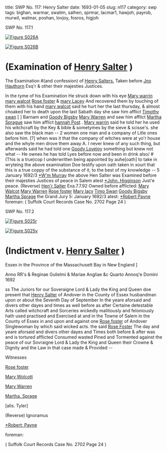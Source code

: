 title: SWP No. 117: Henry Salter
date: 1693-01-05
slug: n117
category: swp
tags: bighan, warmar, swatim, salhen, sprmar, lacmar1, hawjoh, payrob, murwil, walmar, poshan, lovjoy, fosros, higjoh




<div markdown class="doc" id="n117.1">

<div class="doc_id">SWP No. 117.1</div>



<span markdown class="figure">[![Figure S026A](archives/Suffolk/small/S026A.jpg)](archives/Suffolk/large/S026A.jpg)</span>



<span markdown class="figure">[![Figure S026B](archives/Suffolk/small/S026B.jpg)](archives/Suffolk/large/S026B.jpg)</span>


# (Examination of [Henry Salter](/tag/salhen.html) )

The Examination #(and confession) of [Henry Salters.](/tag/salhen.html) Taken before [Jno Hauthorn](/tag/hawjoh.html) Esq'r & other their majesties Justices.

In the tyme of his Examination He struck down with his eye [Mary warrin](/tag/warmar.html) [mary walcot](/tag/walmar.html) [Rose foster](/tag/fosros.html) & [mary Lacey](/tag/lacmar1.html) And recovered them by touching of them with his hand [mary walcot](/tag/walmar.html) said he hurt her the last thursday, & almost choaked her to death upon the last Sabath day she saw him afflict [Timothy swan](/tag/swatim.html) [ ] Barnam and [Goody Bigsby](/tag/bighan.html) [Mary Warren](/tag/warmar.html) and saw him afflict [Martha Sprague](/tag/sprmar.html) saw him afflict [hannah Post](/tag/poshan.html) . [Mary warrin](/tag/warmar.html) said he told her he used his witchcraft by the Key & bible & sometymes by the sieve & scisse's. she also saw the black man -- 2 women one man and a company of Litle ones before him. [?] when was it that the company of witches were at yo'r house and the whyte men drove them away A. I never knew of any such thing, but afterwards said he had told one [Goody Lovejoy](/tag/lovjoy.html) something but knew not what -- He ownes he has told Lyes before now and been in drink also/ #(This is a true)cop I underwritten being appointed by auhe[oath]  to take in wryteing the above examination Doe testify upon oath taken in xourt that this is a true coppy of the substance of it, to the best of my knowledge --
5 January 1692/3  [*W'm Murray](/tag/murwil.html) the above Hen Salter was Examined before their majesties Justices of peace in Salem  atest [*John. Higginson](/tag/higjoh.html) Just'e peace. (Reverse)  [Hen'r Salter](/tag/salhen.html) Exa.7.7.92 Owned before    afflicted: [Mary Walcot](/tag/walmar.html) [Mary Warren](/tag/warmar.html) [Rose foster](/tag/fosros.html) [Mary lacy](/tag/lacmar1.html) [Timo Swan](/tag/swatim.html) [Goody Bigsby](/tag/bighan.html) [Martha Sprage](/tag/sprmar.html) the Grand Jury 5: January 1692/3 atest:  [*Robert Payne](/tag/payrob.html) foreman:  ( Suffolk Court Records Case No. 2702 Page 24 )

</div>



<div markdown class="doc" id="n117.2">

<div class="doc_id">SWP No. 117.2</div>



<span markdown class="figure">[![Figure S025r](archives/Suffolk/small/S025A.jpg)](archives/Suffolk/large/S025A.jpg)</span>



<span markdown class="figure">[![Figure S025v](archives/Suffolk/small/S025B.jpg)](archives/Suffolk/large/S025B.jpg)</span>


# (Indictment v. [Henry Salter](/tag/salhen.html) )

Essex in the Province of the Massachusett Bay in New England ]

Anno RR's & Reginae Gulielmi & Mariae Angliae &c Quarto Annoq'e Domini 1692 

ss The Juriors for our Soveraigne Lord & Lady the King and Queen doe present that [Henry Salter](/tag/salhen.html) of Andover in the County of Essex husbandman upon or about the Seventh Day of September In the yeare aforsaid and divers other dayes and times as well before as after Certaine detestable Arts called witchcraft and Sorceries wickedly malitiously and feloniously hath used practised and Exercised at and in the Towne of Salem in the County of Essex in and upon and against one [Rose foster](/tag/fosros.html) of Andover Singlewoman by which said wicked acts. the said [Rose Foster](/tag/fosros.html) The day and yeare aforsaid and divers other dayes and Times both before & after was and is tortured afflicted Consumed wasted Pined and Tormented against the peace of our Sovraigne Lord & Lady the King and Queen their Crowne & Dignity and the Law in that case made & Provided --

Witnesses 

[Rose foster](/tag/fosros.html)

[Mary Wolcott](/tag/walmar.html)

[Mary Warren](/tag/warmar.html)

[Martha. Sprage](/tag/sprmar.html)

[alis. Tyler] 

(Reverse) Ignoramus 

[*Robert: Payne](/tag/payrob.html)

foreman: 

( Suffolk Court Records Case No. 2702 Page 24 )


</div>

